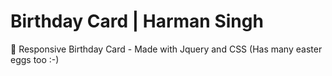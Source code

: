 # Birthday Card | Harman Singh 
🎂 Responsive Birthday Card - Made with Jquery and CSS (Has many easter eggs too :-)
